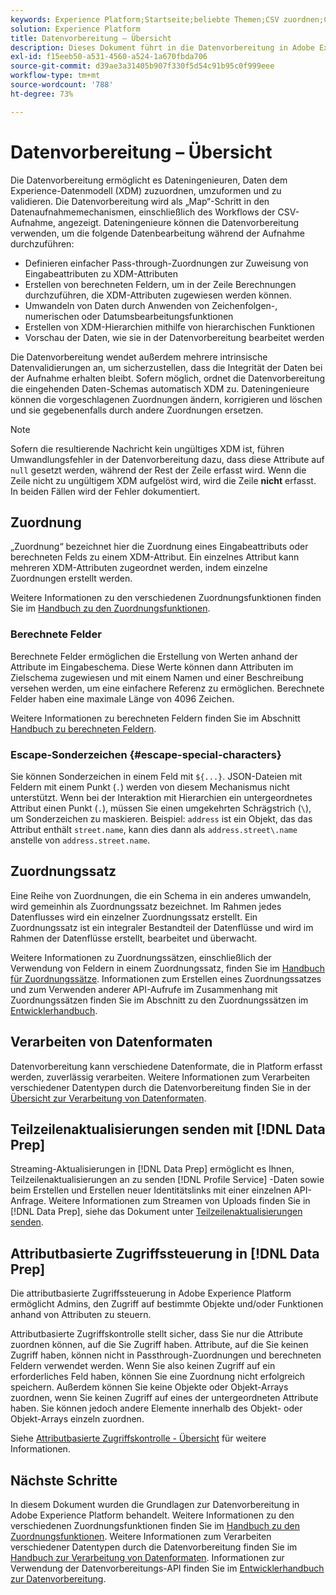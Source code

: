 ```yaml
---
keywords: Experience Platform;Startseite;beliebte Themen;CSV zuordnen;CSV-Datei zuordnen;CSV-Datei zu xdm zuordnen;CSV zu xdm zuordnen;ui-Handbuch;Mapper;Zuordnung;Datenvorbereitung;Datenvorbereitung;Vorbereiten von Daten;
solution: Experience Platform
title: Datenvorbereitung – Übersicht
description: Dieses Dokument führt in die Datenvorbereitung in Adobe Experience Platform ein.
exl-id: f15eeb50-a531-4560-a524-1a670fbda706
source-git-commit: d39ae3a31405b907f330f5d54c91b95c0f999eee
workflow-type: tm+mt
source-wordcount: '788'
ht-degree: 73%

---
```



# Datenvorbereitung – Übersicht

Die Datenvorbereitung ermöglicht es Dateningenieuren, Daten dem Experience-Datenmodell (XDM) zuzuordnen, umzuformen und zu validieren. Die Datenvorbereitung wird als „Map“-Schritt in den Datenaufnahmemechanismen, einschließlich des Workflows der CSV-Aufnahme, angezeigt. Dateningenieure können die Datenvorbereitung verwenden, um die folgende Datenbearbeitung während der Aufnahme durchzuführen:

- Definieren einfacher Pass-through-Zuordnungen zur Zuweisung von Eingabeattributen zu XDM-Attributen
- Erstellen von berechneten Feldern, um in der Zeile Berechnungen durchzuführen, die XDM-Attributen zugewiesen werden können.
- Umwandeln von Daten durch Anwenden von Zeichenfolgen-, numerischen oder Datumsbearbeitungsfunktionen
- Erstellen von XDM-Hierarchien mithilfe von hierarchischen Funktionen
- Vorschau der Daten, wie sie in der Datenvorbereitung bearbeitet werden

Die Datenvorbereitung wendet außerdem mehrere intrinsische Datenvalidierungen an, um sicherzustellen, dass die Integrität der Daten bei der Aufnahme erhalten bleibt. Sofern möglich, ordnet die Datenvorbereitung die eingehenden Daten-Schemas automatisch XDM zu. Dateningenieure können die vorgeschlagenen Zuordnungen ändern, korrigieren und löschen und sie gegebenenfalls durch andere Zuordnungen ersetzen.

>[!NOTE]
>
>Sofern die resultierende Nachricht kein ungültiges XDM ist, führen Umwandlungsfehler in der Datenvorbereitung dazu, dass diese Attribute auf `null` gesetzt werden, während der Rest der Zeile erfasst wird. Wenn die Zeile nicht zu ungültigem XDM aufgelöst wird, wird die Zeile **nicht** erfasst. In beiden Fällen wird der Fehler dokumentiert.

## Zuordnung

„Zuordnung“ bezeichnet hier die Zuordnung eines Eingabeattributs oder berechneten Felds zu einem XDM-Attribut. Ein einzelnes Attribut kann mehreren XDM-Attributen zugeordnet werden, indem einzelne Zuordnungen erstellt werden.

Weitere Informationen zu den verschiedenen Zuordnungsfunktionen finden Sie im [Handbuch zu den Zuordnungsfunktionen](./functions.md).

### Berechnete Felder

Berechnete Felder ermöglichen die Erstellung von Werten anhand der Attribute im Eingabeschema. Diese Werte können dann Attributen im Zielschema zugewiesen und mit einem Namen und einer Beschreibung versehen werden, um eine einfachere Referenz zu ermöglichen. Berechnete Felder haben eine maximale Länge von 4096 Zeichen.

Weitere Informationen zu berechneten Feldern finden Sie im Abschnitt [Handbuch zu berechneten Feldern](./functions.md#calculated-fields).

### Escape-Sonderzeichen {#escape-special-characters}

Sie können Sonderzeichen in einem Feld mit `${...}`. JSON-Dateien mit Feldern mit einem Punkt (`.`) werden von diesem Mechanismus nicht unterstützt. Wenn bei der Interaktion mit Hierarchien ein untergeordnetes Attribut einen Punkt (`.`), müssen Sie einen umgekehrten Schrägstrich (`\`), um Sonderzeichen zu maskieren. Beispiel: `address` ist ein Objekt, das das Attribut enthält `street.name`, kann dies dann als `address.street\.name` anstelle von `address.street.name`.

## Zuordnungssatz

Eine Reihe von Zuordnungen, die ein Schema in ein anderes umwandeln, wird gemeinhin als Zuordnungssatz bezeichnet. Im Rahmen jedes Datenflusses wird ein einzelner Zuordnungssatz erstellt. Ein Zuordnungssatz ist ein integraler Bestandteil der Datenflüsse und wird im Rahmen der Datenflüsse erstellt, bearbeitet und überwacht.

Weitere Informationen zu Zuordnungssätzen, einschließlich der Verwendung von Feldern in einem Zuordnungssatz, finden Sie im [Handbuch für Zuordnungssätze](./mapping-set.md). Informationen zum Erstellen eines Zuordnungssatzes und zum Verwenden anderer API-Aufrufe im Zusammenhang mit Zuordnungssätzen finden Sie im Abschnitt zu den Zuordnungssätzen im [Entwicklerhandbuch](./api/mapping-set.md).

## Verarbeiten von Datenformaten

Datenvorbereitung kann verschiedene Datenformate, die in Platform erfasst werden, zuverlässig verarbeiten. Weitere Informationen zum Verarbeiten verschiedener Datentypen durch die Datenvorbereitung finden Sie in der [Übersicht zur Verarbeitung von Datenformaten](./data-handling.md).

## Teilzeilenaktualisierungen senden mit [!DNL Data Prep]

Streaming-Aktualisierungen in [!DNL Data Prep] ermöglicht es Ihnen, Teilzeilenaktualisierungen an zu senden [!DNL Profile Service] -Daten sowie beim Erstellen und Erstellen neuer Identitätslinks mit einer einzelnen API-Anfrage. Weitere Informationen zum Streamen von Uploads finden Sie in [!DNL Data Prep], siehe das Dokument unter [Teilzeilenaktualisierungen senden](./upserts.md).

## Attributbasierte Zugriffssteuerung in [!DNL Data Prep]

Die attributbasierte Zugriffssteuerung in Adobe Experience Platform ermöglicht Admins, den Zugriff auf bestimmte Objekte und/oder Funktionen anhand von Attributen zu steuern.

Attributbasierte Zugriffskontrolle stellt sicher, dass Sie nur die Attribute zuordnen können, auf die Sie Zugriff haben. Attribute, auf die Sie keinen Zugriff haben, können nicht in Passthrough-Zuordnungen und berechneten Feldern verwendet werden. Wenn Sie also keinen Zugriff auf ein erforderliches Feld haben, können Sie eine Zuordnung nicht erfolgreich speichern. Außerdem können Sie keine Objekte oder Objekt-Arrays zuordnen, wenn Sie keinen Zugriff auf eines der untergeordneten Attribute haben. Sie können jedoch andere Elemente innerhalb des Objekt- oder Objekt-Arrays einzeln zuordnen.

Siehe [Attributbasierte Zugriffskontrolle - Übersicht](../access-control/abac/overview.md) für weitere Informationen.

## Nächste Schritte

In diesem Dokument wurden die Grundlagen zur Datenvorbereitung in Adobe Experience Platform behandelt. Weitere Informationen zu den verschiedenen Zuordnungsfunktionen finden Sie im [Handbuch zu den Zuordnungsfunktionen](./functions.md). Weitere Informationen zum Verarbeiten verschiedener Datentypen durch die Datenvorbereitung finden Sie im [Handbuch zur Verarbeitung von Datenformaten](./data-handling.md#dates). Informationen zur Verwendung der Datenvorbereitungs-API finden Sie im [Entwicklerhandbuch zur Datenvorbereitung](api/overview.md).
